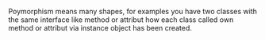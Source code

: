 Poymorphism means many shapes, for examples you have two classes with the same interface
like method or attribut how each class called own method or attribut via instance object
has been created.
